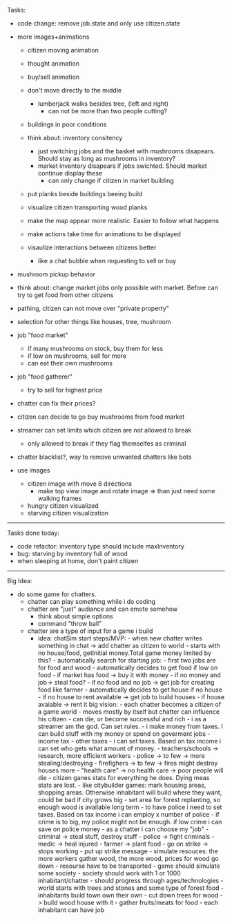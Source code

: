 Tasks:
- code change: remove job.state and only use citizen.state 

- more images+animations
    - citizen moving animation
    - thought animation
    - buy/sell animation
    - don't move directly to the middle
        - lumberjack walks besides tree, (left and right)
            - can not be more than two people cutting?
    - buildings in poor conditions
    - think about: inventory consitency
        - just switching jobs and the basket with mushrooms disapears. Should stay as long as mushrooms in inventory?
        - market inventory disapears if jobs swichted. Should market continue display these
            - can only change if citizen in market building
    - put planks beside buildings beeing build
    - visualize citizen transporting wood planks

    - make the map appear more realistic. Easier to follow what happens
    - make actions take time for animations to be displayed
    - visaulize interactions between citizens better
        - like a chat bubble when requesting to sell or buy
- mushroom pickup behavior
- think about: change market jobs only possible with market. Before can try to get food from other citizens


- pathing, citizen can not move over "private property"
- selection for other things like houses, tree, mushroom
- job "food market"
    - if many mushrooms on stock, buy them for less
    - if low on mushrooms, sell for more
    - can eat their own mushrooms
- job "food gatherer"
    - try to sell for highest price
- chatter can fix their prices?
- citizen can decide to go buy mushrooms from food market
- streamer can set limits which citizen are not allowed to break
    - only allowed to break if they flag themselfes as criminal
- chatter blacklist?, way to remove unwanted chatters like bots

- use images
    - citizen image with move 8 directions
        - make top view image and rotate image => than just need some walking frames
    - hungry citizen visualized
    - starving citizen visualization

---------------------------------------------------
Tasks done today:
- code refactor: inventory type should include maxInventory
- bug: starving by inventory full of wood
- when sleeping at home, don't paint citizen


--------------------------------------------------
Big Idea:
- do some game for chatters.
    - chatter can play something while i do coding
    - chatter are "just" audiance and can emote somehow
        - think about simple options
        - command "throw ball"
    - chatter are a type of input for a game i build
        - idea: chatSim
            start steps/MVP:
                - when new chatter writes something in chat -> add chatter as citizen to world
                    - starts with no house/food, getInitial money.Total game money limited by this?
                    - automatically search for starting job:
                        - first two jobs are for food and wood
                - automatically decides to get food if low on food
                    - if market has food -> buy it with money
                        - if no money and job-> steal food?
                    - if no food and no job -> get job for creating food like farmer
                - automatically decides to get house if no house
                    - if no house to rent available -> get job to build houses
                    - if house avaiable -> rent it
            big vision:
                - each chatter becomes a citizen of a game world
                    - moves mostly by itself but chatter can influence his citizen
                    - can die, or become successful and rich
                - i as a streamer am the god. Can set rules. 
                    - i make money from taxes. I can build stuff with my money or spend on goverment jobs
                        - income tax
                        - other taxes
                    - i can set taxes. Based on tax income i can set who gets what amount of money.
                        - teachers/schools -> research, more efficient workers
                        - police  -> to few -> more stealing/destroying
                        - firefighers -> to few -> fires might destroy houses more
                        - "health care" -> no health care -> poor people will die
                                - citizen ganes stats for everything he does. Dying meas stats are lost. 
                    - like citybuilder games: mark housing areas, shopping areas. Otherwise inhabitant will build where they want, could be bad if city grows big
                    - set area for forest replanting, so enough wood is available long term
                    - to have police i need to set taxes. Based on tax income i can employ x number of police
                        - if crime is to big, my police might not be enough. if low crime i can save on police money
                - as a chatter i can choose my "job"
                    - criminal -> steal stuff, destroy stuff
                    - police -> fight criminals
                    - medic -> heal injured
                    - farmer -> plant food
                    - go on strike -> stops working
                        - put up strike message
                - simulate resouces: the more workers gather wood, the more wood, prices for wood go down
                    - resourse have to be transported
                - game should simulate some society
                - society should work with 1 or 1000 inhabitant/chatter
                - should progress through ages/technologies
                - world starts with trees and stones and some type of forest food
                - inhabitants build town own their own
                    - cut down trees for wood -> build wood house with it
                    - gather fruits/meats for food
                    - each inhabitant can have job


